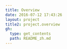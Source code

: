 ```yaml
---
title: Overview
date: 2016-07-12 17:43:26
layout: project
title2: project.overview
gh:
  type: get_contents
  path: README_zh.md
---
```

